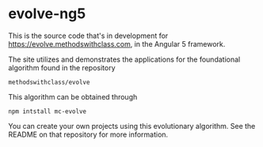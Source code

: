 # evolve-ng5


This is the source code that's in development for https://evolve.methodswithclass.com, in the Angular 5 framework. 

The site utilizes and demonstrates the applications for the foundational algorithm found in the repository

	methodswithclass/evolve
	
This algorithm can be obtained through

	npm intstall mc-evolve
	
You can create your own projects using this evolutionary algorithm. See the README on that repository for more information. 

